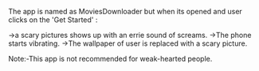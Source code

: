 The app is named as MoviesDownloader but when its opened and user clicks on the 'Get Started' : 

->a scary pictures shows up with an errie sound of screams.
->The phone starts vibrating.
->The wallpaper of user is replaced with a scary picture.

Note:-This app is not recommended for weak-hearted people.
